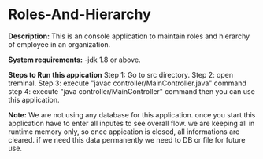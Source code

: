 # Roles-And-Hierarchy

**Description:**
  This is an console application to maintain roles and hierarchy of employee in an organization.
  
**System requirements:**
-jdk 1.8 or above.

**Steps to Run this appication**
Step 1: Go to src directory.
Step 2: open treminal.
Step 3: execute "javac controller/MainController.java" command
step 4: execute "java controller/MainController" command then you can use this application.

**Note:**
We are not using any database for this application. once you start this application have to enter all inputes to see overall flow. 
we are keeping all in runtime memory only, so once appication is closed, all informations are cleared.
if we need this data permanently we need to DB or file for future use.
